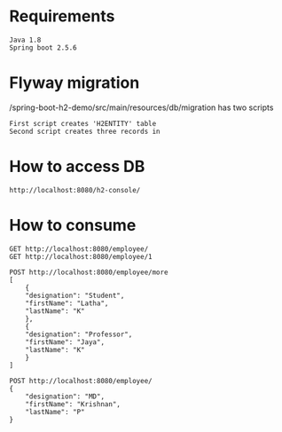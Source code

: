 # Requirements
	Java 1.8
	Spring boot 2.5.6

# Flyway migration
/spring-boot-h2-demo/src/main/resources/db/migration has two scripts

	First script creates 'H2ENTITY' table 
	Second script creates three records in 

# How to access DB
	http://localhost:8080/h2-console/

# How to consume
	GET http://localhost:8080/employee/
	GET http://localhost:8080/employee/1

	POST http://localhost:8080/employee/more
	[
		{
		"designation": "Student",
		"firstName": "Latha",
		"lastName": "K"
		},
		{
		"designation": "Professor",
		"firstName": "Jaya",
		"lastName": "K"
		}
	]

	POST http://localhost:8080/employee/
	{
	    "designation": "MD",
	    "firstName": "Krishnan",
	    "lastName": "P"
	}


